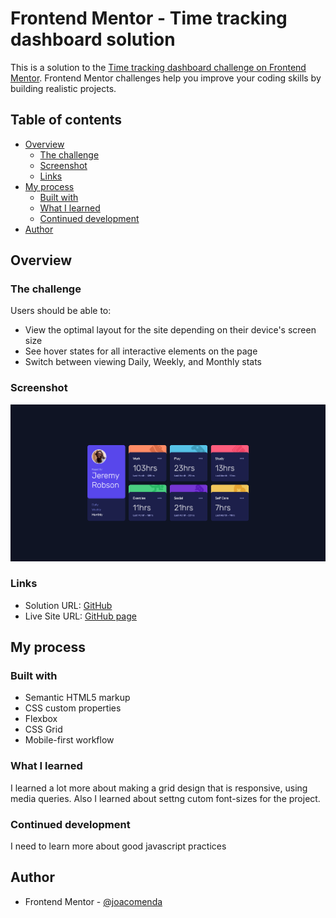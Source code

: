 # Frontend Mentor - Time tracking dashboard solution

This is a solution to the [Time tracking dashboard challenge on Frontend Mentor](https://www.frontendmentor.io/challenges/time-tracking-dashboard-UIQ7167Jw). Frontend Mentor challenges help you improve your coding skills by building realistic projects. 

## Table of contents

- [Overview](#overview)
  - [The challenge](#the-challenge)
  - [Screenshot](#screenshot)
  - [Links](#links)
- [My process](#my-process)
  - [Built with](#built-with)
  - [What I learned](#what-i-learned)
  - [Continued development](#continued-development)
- [Author](#author)

## Overview

### The challenge

Users should be able to:

- View the optimal layout for the site depending on their device's screen size
- See hover states for all interactive elements on the page
- Switch between viewing Daily, Weekly, and Monthly stats

### Screenshot

![](/Time-tracking.png)

### Links

- Solution URL: [GitHub](https://github.com/joacomenda/time-tracking-dashboard-main)
- Live Site URL: [GitHub page](https://joacomenda.github.io/time-tracking-dashboard-main/)

## My process

### Built with

- Semantic HTML5 markup
- CSS custom properties
- Flexbox
- CSS Grid
- Mobile-first workflow

### What I learned

I learned a lot more about making a grid design that is responsive, using media queries. Also I learned about settng cutom font-sizes for the project.

### Continued development

I need to learn more about good javascript practices

## Author

- Frontend Mentor - [@joacomenda](https://www.frontendmentor.io/profile/joacomenda)